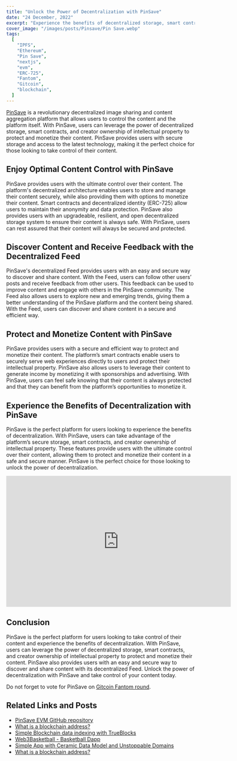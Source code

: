 ```yaml
---
title: "Unlock the Power of Decentralization with PinSave"
date: "24 December, 2022"
excerpt: "Experience the benefits of decentralized storage, smart contracts, and creator ownership of intellectual property to protect and monetize your content."
cover_image: "/images/posts/Pinsave/Pin Save.webp"
tags:
  [
    "IPFS",
    "Ethereum",
    "Pin Save",
    "nextjs",
    "evm",
    "ERC-725",
    "Fantom",
    "Gitcoin",
    "blockchain",
  ]
---
```


[PinSave](https://evm.pinsave.app) is a revolutionary decentralized image sharing and content aggregation platform that allows users to control the content and the platform itself. With PinSave, users can leverage the power of decentralized storage, smart contracts, and creator ownership of intellectual property to protect and monetize their content. PinSave provides users with secure storage and access to the latest technology, making it the perfect choice for those looking to take control of their content.

## Enjoy Optimal Content Control with PinSave

PinSave provides users with the ultimate control over their content. The platform's decentralized architecture enables users to store and manage their content securely, while also providing them with options to monetize their content. Smart contracts and decentralized identity (ERC-725) allow users to maintain their anonymity and data protection. PinSave also provides users with an upgradeable, resilient, and open decentralized storage system to ensure their content is always safe. With PinSave, users can rest assured that their content will always be secured and protected.

## Discover Content and Receive Feedback with the Decentralized Feed

PinSave's decentralized Feed provides users with an easy and secure way to discover and share content. With the Feed, users can follow other users’ posts and receive feedback from other users. This feedback can be used to improve content and engage with others in the PinSave community. The Feed also allows users to explore new and emerging trends, giving them a better understanding of the PinSave platform and the content being shared. With the Feed, users can discover and share content in a secure and efficient way.

## Protect and Monetize Content with PinSave

PinSave provides users with a secure and efficient way to protect and monetize their content. The platform’s smart contracts enable users to securely serve web experiences directly to users and protect their intellectual property. PinSave also allows users to leverage their content to generate income by monetizing it with sponsorships and advertising. With PinSave, users can feel safe knowing that their content is always protected and that they can benefit from the platform’s opportunities to monetize it.

## Experience the Benefits of Decentralization with PinSave

PinSave is the perfect platform for users looking to experience the benefits of decentralization. With PinSave, users can take advantage of the platform’s secure storage, smart contracts, and creator ownership of intellectual property. These features provide users with the ultimate control over their content, allowing them to protect and monetize their content in a safe and secure manner. PinSave is the perfect choice for those looking to unlock the power of decentralization.

<div className="flex justify-center">
    <iframe width="600" height="350" src="https://www.youtube.com/embed/PS5V446aarE?autoplay=1&mute=1" title="YouTube video player" frameBorder="0" allow="accelerometer; autoplay; clipboard-write; encrypted-media; gyroscope; picture-in-picture;fullscreen"></iframe>
</div>

## Conclusion

PinSave is the perfect platform for users looking to take control of their content and experience the benefits of decentralization. With PinSave, users can leverage the power of decentralized storage, smart contracts, and creator ownership of intellectual property to protect and monetize their content. PinSave also provides users with an easy and secure way to discover and share content with its decentralized Feed. Unlock the power of decentralization with PinSave and take control of your content today.

Do not forget to vote for PinSave on [Gitcoin Fantom round](https://grant-explorer.gitcoin.co/#/round/250/0xebdb4156203c8b35b7a7c6f320786b98e5ac67c3/0x1207e7650bc9cd89d2ae967b0b63f591162bbe5fc2f64dea3a749dfda5b67449-0xebdb4156203c8b35b7a7c6f320786b98e5ac67c3).

## Related Links and Posts

- [PinSave EVM GitHub repository](https://github.com/dspytdao/PinSave-EVM)
- [What is a blockchain address?](https://dspyt.com/what-is-blockchain-address)
- [Simple Blockchain data indexing with TrueBlocks](https://dspyt.com/blockchain-data-indexer-with-trueblocks)
- [Web3Basketball - Basketball Dapp](https://dspyt.com/Web3Basketball)
- [Simple App with Ceramic Data Model and Unstoppable Domains](https://dspyt.com/simple-app-with-ceramic-data-model-and-unstoppable-domains)
- [What is a blockchain address?](https://dspyt.com/what-is-blockchain-address)
